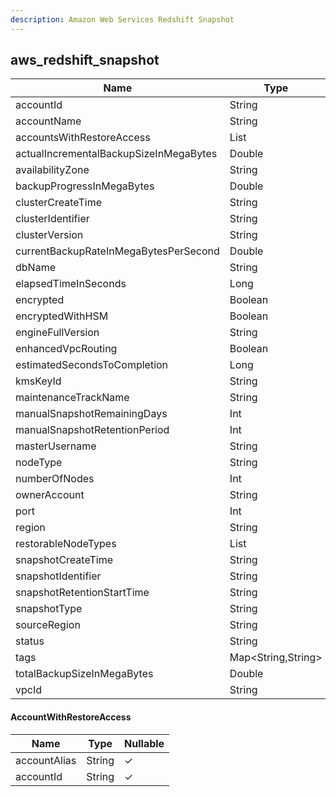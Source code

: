 ```yaml
---
description: Amazon Web Services Redshift Snapshot
---
```

aws_redshift_snapshot
---------------------

| **Name**                               | **Type**                       | **Nullable** |
| -------------------------------------- | ------------------------------ | ------------ |
| accountId                              | String                         | &cross;      |
| accountName                            | String                         | &check;      |
| accountsWithRestoreAccess              | List<AccountWithRestoreAccess> | &check;      |
| actualIncrementalBackupSizeInMegaBytes | Double                         | &check;      |
| availabilityZone                       | String                         | &check;      |
| backupProgressInMegaBytes              | Double                         | &check;      |
| clusterCreateTime                      | String                         | &check;      |
| clusterIdentifier                      | String                         | &check;      |
| clusterVersion                         | String                         | &check;      |
| currentBackupRateInMegaBytesPerSecond  | Double                         | &check;      |
| dbName                                 | String                         | &check;      |
| elapsedTimeInSeconds                   | Long                           | &check;      |
| encrypted                              | Boolean                        | &check;      |
| encryptedWithHSM                       | Boolean                        | &check;      |
| engineFullVersion                      | String                         | &check;      |
| enhancedVpcRouting                     | Boolean                        | &check;      |
| estimatedSecondsToCompletion           | Long                           | &check;      |
| kmsKeyId                               | String                         | &check;      |
| maintenanceTrackName                   | String                         | &check;      |
| manualSnapshotRemainingDays            | Int                            | &check;      |
| manualSnapshotRetentionPeriod          | Int                            | &check;      |
| masterUsername                         | String                         | &check;      |
| nodeType                               | String                         | &check;      |
| numberOfNodes                          | Int                            | &check;      |
| ownerAccount                           | String                         | &check;      |
| port                                   | Int                            | &check;      |
| region                                 | String                         | &cross;      |
| restorableNodeTypes                    | List<String>                   | &check;      |
| snapshotCreateTime                     | String                         | &check;      |
| snapshotIdentifier                     | String                         | &cross;      |
| snapshotRetentionStartTime             | String                         | &check;      |
| snapshotType                           | String                         | &check;      |
| sourceRegion                           | String                         | &check;      |
| status                                 | String                         | &check;      |
| tags                                   | Map<String,String>             | &check;      |
| totalBackupSizeInMegaBytes             | Double                         | &check;      |
| vpcId                                  | String                         | &check;      |

#### AccountWithRestoreAccess
| **Name**     | **Type** | **Nullable** |
| ------------ | -------- | ------------ |
| accountAlias | String   | &check;      |
| accountId    | String   | &check;      |

